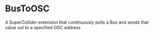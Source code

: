 # BusToOSC
A SuperCollider extension that continuously polls a Bus and sends that value out to a specified OSC address
